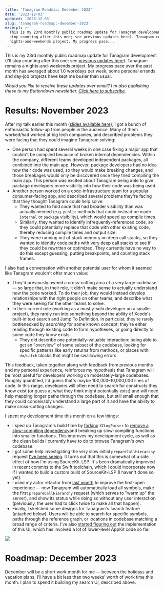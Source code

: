 ```yaml
---
title: 'Tanagram Roadmap: December 2023'
date: '2023-12-03'
updated: '2023-12-03'
slug: 'tanagram-roadmap:-december-2023'
excerpt: >-
  This is my 23rd monthly public roadmap update for Tanagram development (I'll
  stop counting after this one; see previous updates here). Tanagram remains a
  nights-and-weekends project. My progress pace...
---
```



This is my 23rd monthly public roadmap update for Tanagram development (I'll stop counting after this one; see [previous updates here](https://feifan.blog/labeled/tanagram)). Tanagram remains a nights-and-weekends project. My progress pace over the past month has averaged about 1.0 workdays per week; some personal errands and day-job projects have kept me busier than usual.

_Would you like to receive these updates over email? I'm also publishing these to my Buttondown newsletter. [Click here to subscribe](https://buttondown.email/tanagram)._

# Results: November 2023
After my talk earlier this month ([slides available here](<https://www.icloud.com/keynote/0ab8vagW0Csg9wfowgt7rCvaw#SLUG_LSP_Talk_(Nov_2023)>)), I got a bunch of enthusiastic follow-up from people in the audience. Many of them worked/had worked at big tech companies, and described problems they were facing that they could imagine Tanagram solving:
* One person had spent several weeks in one case fixing a major app that couldn't be compiled because of broken internal dependencies. Within the company, different teams developed independent packages, all combined into the main app. However, package developers had no idea how their code was used, so they would make breaking changes, and those breakages would only be discovered once they tried compiling the main app. This person was excited about Tanagram being able to give package developers more visibility into how their code was being used.
* Another person worked on a code-infrastructure team for a popular consumer-facing app, and described several problems they're facing that they thought Tanagram could help solve:
	* They wanted to find code that had broader visibility than was actually needed (e.g. `public` methods that could instead be made `internal` or [`package`](https://github.com/apple/swift-evolution/blob/main/proposals/0386-package-access-modifier.md) visibility), which would speed up compile times.
	* Similarly, they wanted to identify infrequently-referenced code, so they could potentially replace that code with other existing code, thereby reducing compile times and output size.
	* They were running out of stack memory on deep call stacks, so they wanted to identify code paths with very deep call stacks to see if they could be rewritten or optimized. They currently have no way to do this except guessing, putting breakpoints, and counting stack frames.

I also had a conversation with another potential user for whom it seemed like Tanagram wouldn't offer much value:
* They'd previously owned a cross-cutting area of a very large codebase — so large that, in their role, it didn't make sense to actually understand how the code worked. To do their job, they would instead develop relationships with the right people on other teams, and describe what they were seeing for the other teams to solve.
* In their current role (working as a mostly-solo developer on a smaller project), they rarely run into something beyond the ability of Xcode's built-in text search and Jump To Definition. In particular, they're rarely bottlenecked by _searching_ for some known concept; they're either reading through existing code to form hypotheses, or going directly to some code they know exists.
	* They did describe one potentially-valuable interaction: being able to get an "overview" of some subset of the codebase, looking for specific patterns like early returns from methods, or places with `do/catch` blocks that might be swallowing errors.

This feedback, taken together along with feedback from previous months and my personal experience, reinforces my hypothesis that Tanagram will be most useful for developers working on moderately-large codebases. Roughly quantified, I'd guess that's maybe 100,000–10,000,000 lines of code. In this range, developers will often need to search for constructs they know exist (or guess at what they think might potentially exist) and will need help mapping longer paths through the codebase, but still small enough that they could conceivably understand a large part of it and have the ability to make cross-cutting changes.

I spent my development time this month on a few things:
* I sped up Tanagram's build time by [forking](https://github.com/feifanzhou/XCLogParser) `XCLogParser` to [remove a slow-compiling dependency](https://github.com/feifanzhou/XCLogParser/commit/1bb57916d0737234c89f694e87544c173ba12a85)and breaking up slow-compiling functions into smaller functions. This improves my development cycle, as well as the clean builds I currently have to do to browse Tanagram's own codebase.
* I got some help investigating the very slow initial `prepareCallHierarchy` request [I've been seeing](https://feifan.blog/posts/tanagram-roadmap:-september-2023). It turns out that this is somewhat of a side effect of how I'm using SourceKit-LSP. It's been dramatically improved in recent commits to the Swift toolchain, which I could incorporate now if I wanted to build a custom build of SourceKit-LSP (I haven't done so yet).
* I used my actor refactor from [last month](https://feifan.blog/posts/tanagram-roadmap:-november-2023) to improve the first-open experience — now Tanagram will automatically load all symbols, make the first `prepareCallHierarchy` request (which serves to "warm up" the server), and show its status while doing so without any user interaction (previously, the user had to click twice to make all that happen).
* Finally, I sketched some designs for Tanagram's search feature (attached below). Users will be able to search for specific symbols, paths through the reference graph, or locations in codebase matching a broad range of criteria. I've also [started figuring out](https://twitter.com/tanagram_/status/1731181807029363121) the implementation of this UI, which has involved a lot of lower-level AppKit code so far.

![](https://files.tanagram.app/file/tanagram-data/prod-feifans-blog/2023-12-roadmap/IMG_9971.jpeg)
# Roadmap: December 2023
December will be a short work month for me — between the holidays and vacation plans, I'll have a bit less than two weeks' worth of work time this month. I plan to spend it building my search UI, described above.